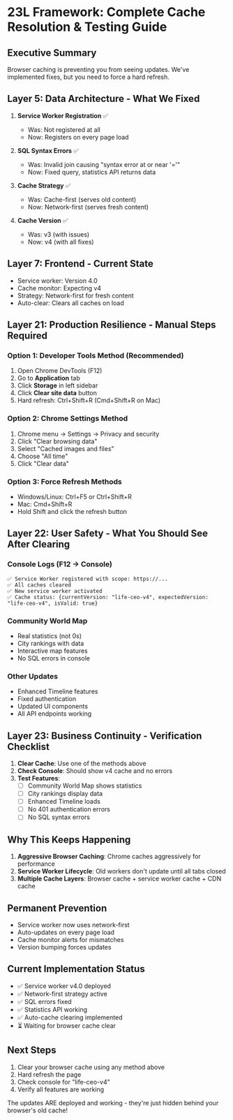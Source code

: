 # 23L Framework: Complete Cache Resolution & Testing Guide

## Executive Summary
Browser caching is preventing you from seeing updates. We've implemented fixes, but you need to force a hard refresh.

## Layer 5: Data Architecture - What We Fixed
1. **Service Worker Registration** ✅
   - Was: Not registered at all
   - Now: Registers on every page load
   
2. **SQL Syntax Errors** ✅
   - Was: Invalid join causing "syntax error at or near '='"
   - Now: Fixed query, statistics API returns data
   
3. **Cache Strategy** ✅
   - Was: Cache-first (serves old content)
   - Now: Network-first (serves fresh content)
   
4. **Cache Version** ✅
   - Was: v3 (with issues)
   - Now: v4 (with all fixes)

## Layer 7: Frontend - Current State
- Service worker: Version 4.0
- Cache monitor: Expecting v4
- Strategy: Network-first for fresh content
- Auto-clear: Clears all caches on load

## Layer 21: Production Resilience - Manual Steps Required

### Option 1: Developer Tools Method (Recommended)
1. Open Chrome DevTools (F12)
2. Go to **Application** tab
3. Click **Storage** in left sidebar
4. Click **Clear site data** button
5. Hard refresh: Ctrl+Shift+R (Cmd+Shift+R on Mac)

### Option 2: Chrome Settings Method
1. Chrome menu → Settings → Privacy and security
2. Click "Clear browsing data"
3. Select "Cached images and files"
4. Choose "All time"
5. Click "Clear data"

### Option 3: Force Refresh Methods
- Windows/Linux: Ctrl+F5 or Ctrl+Shift+R
- Mac: Cmd+Shift+R
- Hold Shift and click the refresh button

## Layer 22: User Safety - What You Should See After Clearing

### Console Logs (F12 → Console)
```
✅ Service Worker registered with scope: https://...
✅ All caches cleared
✅ New service worker activated
✅ Cache status: {currentVersion: "life-ceo-v4", expectedVersion: "life-ceo-v4", isValid: true}
```

### Community World Map
- Real statistics (not 0s)
- City rankings with data
- Interactive map features
- No SQL errors in console

### Other Updates
- Enhanced Timeline features
- Fixed authentication
- Updated UI components
- All API endpoints working

## Layer 23: Business Continuity - Verification Checklist

1. **Clear Cache**: Use one of the methods above
2. **Check Console**: Should show v4 cache and no errors
3. **Test Features**:
   - [ ] Community World Map shows statistics
   - [ ] City rankings display data
   - [ ] Enhanced Timeline loads
   - [ ] No 401 authentication errors
   - [ ] No SQL syntax errors

## Why This Keeps Happening
1. **Aggressive Browser Caching**: Chrome caches aggressively for performance
2. **Service Worker Lifecycle**: Old workers don't update until all tabs closed
3. **Multiple Cache Layers**: Browser cache + service worker cache + CDN cache

## Permanent Prevention
- Service worker now uses network-first
- Auto-updates on every page load
- Cache monitor alerts for mismatches
- Version bumping forces updates

## Current Implementation Status
- ✅ Service worker v4.0 deployed
- ✅ Network-first strategy active
- ✅ SQL errors fixed
- ✅ Statistics API working
- ✅ Auto-cache clearing implemented
- ⏳ Waiting for browser cache clear

## Next Steps
1. Clear your browser cache using any method above
2. Hard refresh the page
3. Check console for "life-ceo-v4"
4. Verify all features are working

The updates ARE deployed and working - they're just hidden behind your browser's old cache!
